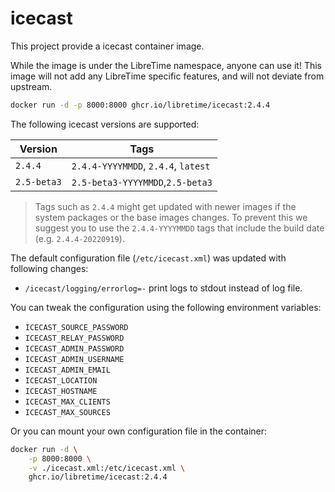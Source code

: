 # icecast

This project provide a icecast container image.

While the image is under the LibreTime namespace, anyone can use it! This image will not add any LibreTime specific features, and will not deviate from upstream.

```bash
docker run -d -p 8000:8000 ghcr.io/libretime/icecast:2.4.4
```

The following icecast versions are supported:

| Version     | Tags                                |
| ----------- | ----------------------------------- |
| `2.4.4`     | `2.4.4-YYYYMMDD`, `2.4.4`, `latest` |
| `2.5-beta3` | `2.5-beta3-YYYYMMDD`,`2.5-beta3`    |

> Tags such as `2.4.4` might get updated with newer images if the system packages or the base images changes. To prevent this we suggest you to use the `2.4.4-YYYYMMDD` tags that include the build date (e.g. `2.4.4-20220919`).

The default configuration file (`/etc/icecast.xml`) was updated with following changes:

- `/icecast/logging/errorlog=-` print logs to stdout instead of log file.

You can tweak the configuration using the following environment variables:

- `ICECAST_SOURCE_PASSWORD`
- `ICECAST_RELAY_PASSWORD`
- `ICECAST_ADMIN_PASSWORD`
- `ICECAST_ADMIN_USERNAME`
- `ICECAST_ADMIN_EMAIL`
- `ICECAST_LOCATION`
- `ICECAST_HOSTNAME`
- `ICECAST_MAX_CLIENTS`
- `ICECAST_MAX_SOURCES`

Or you can mount your own configuration file in the container:

```bash
docker run -d \
    -p 8000:8000 \
    -v ./icecast.xml:/etc/icecast.xml \
    ghcr.io/libretime/icecast:2.4.4
```

